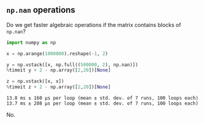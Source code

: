 ## `np.nan` operations

Do we get faster algebraic operations if the matrix contains blocks of `np.nan`?


```python
import numpy as np
```


```python
x = np.arange(1000000).reshape(-1, 2)

y = np.vstack([x, np.full((500000, 2), np.nan)])
%timeit y + 2 - np.array([2,20])[None]

z = np.vstack([x, x])
%timeit z + 2 - np.array([2,20])[None]
```

    13.8 ms ± 160 µs per loop (mean ± std. dev. of 7 runs, 100 loops each)
    13.7 ms ± 208 µs per loop (mean ± std. dev. of 7 runs, 100 loops each)


No.
